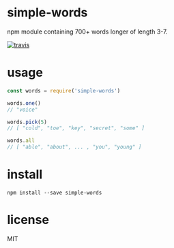 # simple-words

npm module containing 700+ words longer of length 3-7.

[![travis](https://travis-ci.org/Nikersify/simple-words.svg?branch=master)](https://travis-ci.org/Nikersify/simple-words)

# usage

```javascript
const words = require('simple-words')

words.one()
// "voice"

words.pick(5)
// [ "cold", "toe", "key", "secret", "some" ]

words.all
// [ "able", "about", ... , "you", "young" ]
```

# install

`npm install --save simple-words`

# license

MIT
